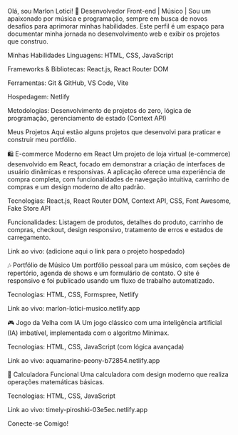 Olá, sou Marlon Lotici! 👋
Desenvolvedor Front-end | Músico |
Sou um apaixonado por música e programação, sempre em busca de novos desafios para aprimorar minhas habilidades. Este perfil é um espaço para documentar minha jornada no desenvolvimento web e exibir os projetos que construo.

Minhas Habilidades
Linguagens: HTML, CSS, JavaScript

Frameworks & Bibliotecas: React.js, React Router DOM

Ferramentas: Git & GitHub, VS Code, Vite

Hospedagem: Netlify

Metodologias: Desenvolvimento de projetos do zero, lógica de programação, gerenciamento de estado (Context API)

Meus Projetos
Aqui estão alguns projetos que desenvolvi para praticar e construir meu portfólio.

🛍️ E-commerce Moderno em React
Um projeto de loja virtual (e-commerce) desenvolvido em React, focado em demonstrar a criação de interfaces de usuário dinâmicas e responsivas. A aplicação oferece uma experiência de compra completa, com funcionalidades de navegação intuitiva, carrinho de compras e um design moderno de alto padrão.

Tecnologias: React.js, React Router DOM, Context API, CSS, Font Awesome, Fake Store API

Funcionalidades: Listagem de produtos, detalhes do produto, carrinho de compras, checkout, design responsivo, tratamento de erros e estados de carregamento.

Link ao vivo: (adicione aqui o link para o projeto hospedado)

🎶 Portfólio de Músico
Um portfólio pessoal para um músico, com seções de repertório, agenda de shows e um formulário de contato. O site é responsivo e foi publicado usando um fluxo de trabalho automatizado.

Tecnologias: HTML, CSS, Formspree, Netlify

Link ao vivo: marlon-lotici-musico.netlify.app

🎮 Jogo da Velha com IA
Um jogo clássico com uma inteligência artificial (IA) imbatível, implementada com o algoritmo Minimax.

Tecnologias: HTML, CSS, JavaScript (com lógica avançada)

Link ao vivo: aquamarine-peony-b72854.netlify.app

🧮 Calculadora Funcional
Uma calculadora com design moderno que realiza operações matemáticas básicas.

Tecnologias: HTML, CSS, JavaScript

Link ao vivo: timely-piroshki-03e5ec.netlify.app

Conecte-se Comigo!
